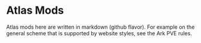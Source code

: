 # **Atlas Mods**

Atlas mods here are written in markdown (github flavor). For example on the general scheme that is supported by website styles, see the Ark PVE rules.
